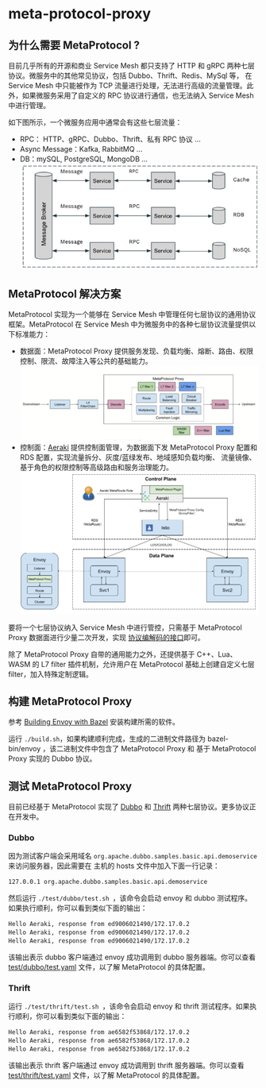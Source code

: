 # meta-protocol-proxy

## 为什么需要 MetaProtocol ?

目前几乎所有的开源和商业 Service Mesh 都只支持了 HTTP 和 gRPC 两种七层协议。微服务中的其他常见协议，包括 Dubbo、Thrift、Redis、MySql 等，
在 Service Mesh 中只能被作为 TCP 流量进行处理，无法进行高级的流量管理。此外，如果微服务采用了自定义的 RPC 协议进行通信，也无法纳入 
Service Mesh 中进行管理。

如下图所示，一个微服务应用中通常会有这些七层流量：
* RPC： HTTP、gRPC、Dubbo、Thrift、私有 RPC 协议 ...
* Async Message：Kafka, RabbitMQ ...
* DB：mySQL, PostgreSQL, MongoDB ...
![](docs/image/microservices-l7-protocols.png)

## MetaProtocol 解决方案

MetaProtocol 实现为一个能够在 Service Mesh 中管理任何七层协议的通用协议框架。MetaProtocol 在 Service Mesh 中为微服务中的各种七层协议流量提供以下标准能力：
* 数据面：MetaProtocol Proxy 提供服务发现、负载均衡、熔断、路由、权限控制、限流、故障注入等公共的基础能力。
  ![](docs/image/meta-protocol-proxy.png)
* 控制面：[Aeraki](https://github.com/aeraki-framework/aeraki) 提供控制面管理，为数据面下发 MetaProtocol Proxy 配置和 RDS 配置，实现流量拆分、灰度/蓝绿发布、地域感知负载均衡、
  流量镜像、基于角色的权限控制等高级路由和服务治理能力。
  ![](docs/image/aeraki-meta-protocol.png)

要将一个七层协议纳入 Service Mesh 中进行管控，只需基于 MetaProtocol Proxy 数据面进行少量二次开发，实现
[协议编解码的接口](src/meta_protocol_proxy/codec/codec.h#L118)即可。

除了 MetaProtocol Proxy 自带的通用能力之外，还提供基于 C++、Lua、WASM 的 L7 filter 插件机制，允许用户在 MetaProtocol 基础上创建自定义七层 filter，加入特殊定制逻辑。

## 构建 MetaProtocol Proxy

参考 [Building Envoy with Bazel](https://github.com/envoyproxy/envoy/blob/main/bazel/README.md) 安装构建所需的软件。

运行 ```./build.sh```，如果构建顺利完成，生成的二进制文件路径为 bazel-bin/envoy ，该二进制文件中包含了 MetaProtocol Proxy 和
基于 MetaProtocol Proxy 实现的 Dubbo 协议。

## 测试 MetaProtocol Proxy

目前已经基于 MetaProtocol 实现了 [Dubbo](src/application_protocols/dubbo) 和 [Thrift](src/application_protocols/thrift
) 两种七层协议。更多协议正在开发中。

### Dubbo
因为测试客户端会采用域名 ```org.apache.dubbo.samples.basic.api.demoservice``` 来访问服务器，因此需要在
主机的 hosts 文件中加入下面一行记录：

```bash
127.0.0.1 org.apache.dubbo.samples.basic.api.demoservice
```

然后运行 ```./test/dubbo/test.sh ```，该命令会启动 envoy 和 dubbo 测试程序。如果执行顺利，你可以看到类似下面的输出：

```bash
Hello Aeraki, response from ed9006021490/172.17.0.2
Hello Aeraki, response from ed9006021490/172.17.0.2
Hello Aeraki, response from ed9006021490/172.17.0.2
```

该输出表示 dubbo 客户端通过 envoy 成功调用到 dubbo 服务器端。你可以查看 [test/dubbo/test.yaml](test/dubbo/test.yaml) 文件，以了解 MetaProtocol 的具体配置。

### Thrift

运行 ```./test/thrift/test.sh ```，该命令会启动 envoy 和 thrift 测试程序。如果执行顺利，你可以看到类似下面的输出：

```bash
Hello Aeraki, response from ae6582f53868/172.17.0.2
Hello Aeraki, response from ae6582f53868/172.17.0.2
Hello Aeraki, response from ae6582f53868/172.17.0.2
```

该输出表示 thrift 客户端通过 envoy 成功调用到 thrift 服务器端。你可以查看 [test/thrift/test.yaml](test/thrift/test.yaml) 文件，以了解 MetaProtocol 的具体配置。
